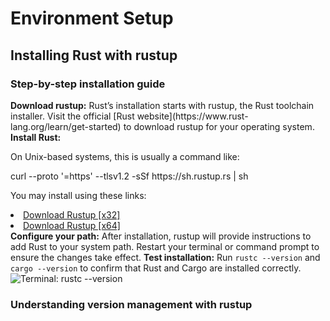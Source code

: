 # Environment Setup
<show-structure for="chapter" depth="3"/>

## Installing Rust with rustup

### Step-by-step installation guide

<procedure title="Installing Rust with rustup">
    <step>
        <b>Download rustup:</b> Rust’s installation starts with rustup, the Rust toolchain installer.
        Visit the official [Rust website](https://www.rust-lang.org/learn/get-started) to download rustup for your 
        operating system.
    </step>
    <step>
        <b>Install Rust:</b>
        <tabs>
            <tab title="Unix/Linux (WSL)">
                <p>On Unix-based systems, this is usually a command like:</p>
                <code-block lang="bash">
                    curl --proto '=https' --tlsv1.2 -sSf https://sh.rustup.rs | sh
                </code-block>
            </tab>
            <tab title="Windows">
                <p>You may install using these links:</p>
                <list>
                <li>
                    <a href="https://static.rust-lang.org/rustup/dist/i686-pc-windows-msvc/rustup-init.exe">
                    Download Rustup [x32]</a>
                </li>
                <li>
                    <a href="https://static.rust-lang.org/rustup/dist/x86_64-pc-windows-msvc/rustup-init.exe">
                    Download Rustup [x64]</a>
                </li>
                </list>
            </tab>
        </tabs>
    </step>
    <step>
        <b>Configure your path:</b> After installation, rustup will provide instructions to add Rust to your system 
        path. Restart your terminal or command prompt to ensure the changes take effect.
    </step>
    <step>
        <b>Test installation:</b> Run <code>rustc --version</code> and <code>cargo --version</code> to confirm that Rust and 
        Cargo are installed correctly.
        <img src="terminal-rust-version.png" alt="Terminal: rustc --version"/>
    </step>
</procedure>

### Understanding version management with rustup

